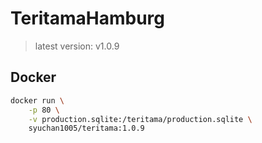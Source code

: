 # TeritamaHamburg
> latest version: v1.0.9

## Docker
```bash
docker run \
    -p 80 \
    -v production.sqlite:/teritama/production.sqlite \
    syuchan1005/teritama:1.0.9
```
